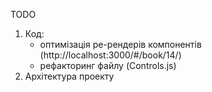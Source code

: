 TODO
1) Код:
    - оптимізація ре-рендерів компонентів (http://localhost:3000/#/book/14/)
    - рефакторинг файлу (Controls.js)
2) Архітектура проекту
